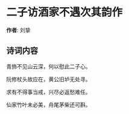 # 二子访酒家不遇次其韵作

**作者**: 刘挚

## 诗词内容

青斾不见山云深，何以慰此二子心。

阮修杖头故应在，黄公旧垆无处寻。

求有不得事当戒，兴尽必返愁难任。

仙家竹叶未必美，舟尾茅柴还可斟。

